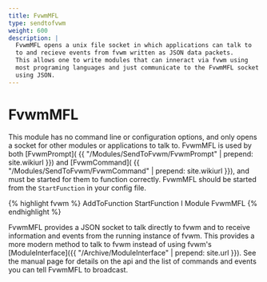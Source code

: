 ```yaml
---
title: FvwmMFL
type: sendtofvwm
weight: 600
description: |
  FvwmMFL opens a unix file socket in which applications can talk to
  to and recieve events from fvwm written as JSON data packets.
  This allows one to write modules that can inneract via fvwm using
  most programing languages and just communicate to the FvwmMFL socket
  using JSON.
---
```

# FvwmMFL

This module has no command line or configuration options, and only
opens a socket for other modules or applications to talk to. FvwmMFL
is used by both [FvwmPrompt](
{{ "/Modules/SendToFvwm/FvwmPrompt" | prepend: site.wikiurl }})
and [FvwmCommand](
{{ "/Modules/SendToFvwm/FvwmCommand" | prepend: site.wikiurl }}),
and must be started for them to function correctly. FvwmMFL should be
started from the `StartFunction` in your config file.

{% highlight fvwm %}
AddToFunction StartFunction I Module FvwmMFL
{% endhighlight %}

FvwmMFL provides a JSON socket to talk directly to fvwm and to receive
information and events from the running instance of fvwm. This provides
a more modern method to talk to fvwm instead of using fvwm's
[ModuleInterface]({{ "/Archive/ModuleInterface" | prepend: site.url }}).
See the manual page for details on the api and the list of commands
and events you can tell FvwmMFL to broadcast.
